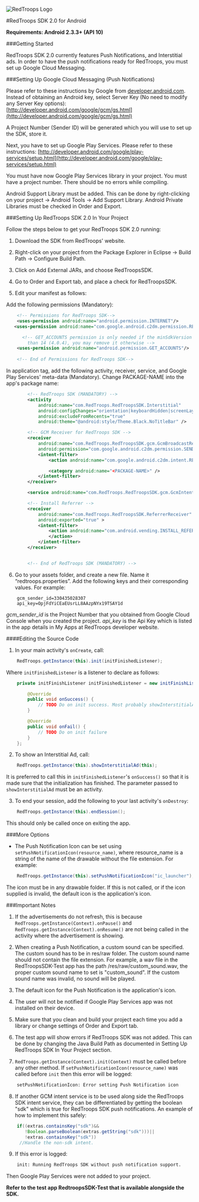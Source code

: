 ![RedTroops Logo](http://redtroops.com/images/logo.png)

#RedTroops SDK 2.0 for Android

**Requirements: Android 2.3.3+ (API 10)**

###Getting Started

RedTroops SDK 2.0 currently features Push Notifications, and Interstitial ads. In order to have the push notifications ready for RedTroops, you must set up Google Cloud Messaging. 

###Setting Up Google Cloud Messaging (Push Notifications)

Please refer to these instructions by Google from [developer.android.com](developer.android.com). Instead of obtaining an Android key, select Server Key (No need to modify any Server Key options):
[http://developer.android.com/google/gcm/gs.html](http://developer.android.com/google/gcm/gs.html)

A Project Number (Sender ID) will be generated which you will use to set up the SDK, store it.

Next, you have to set up Google Play Services. Please refer to these instructions:
[http://developer.android.com/google/play-services/setup.html](http://developer.android.com/google/play-services/setup.html)

You must have now Google Play Services library in your project. You must have a project number. There should be no errors while compiling.

Android Support Library must be added. This can be done by right-clicking on your project → Android Tools → Add Support Library. Android Private Libraries must be checked in Order and Export.

###Setting Up RedTroops SDK 2.0 In Your Project

Follow the steps below to get your RedTroops SDK 2.0 running:

1) Download the SDK from RedTroops' website.

2) Right-click on your project from the Package Explorer in Eclipse → Build Path → Configure Build Path.

3) Click on Add External JARs, and choose RedTroopsSDK.

4) Go to Order and Export tab, and place a check for RedTroopsSDK.

5) Edit your manifest as follows:

Add the following permissions (Mandatory):

```xml
	<!-- Permissions for RedTroops SDK-->
	<uses-permission android:name="android.permission.INTERNET"/>
   <uses-permission android:name="com.google.android.c2dm.permission.RECEIVE" />

      <!-- GET_ACCOUNTS permission is only needed if the minSdkVersion is lower
		than 14 (4.0.4), you may remove it otherwise -->
	<uses-permission android:name="android.permission.GET_ACCOUNTS"/>
    
	<!-- End of Permissions for RedTroops SDK-->
```

In application tag, add the following activity, receiver, service, and Google Play Services' meta-data (Mandatory). Change PACKAGE-NAME into the app's package name:

```xml
        <!-- RedTroops SDK (MANDATORY) -->
        <activity
            android:name="com.RedTroops.RedTroopsSDK.Interstitial"
            android:configChanges="orientation|keyboardHidden|screenLayout"
            android:excludeFromRecents="true"
            android:theme="@android:style/Theme.Black.NoTitleBar" />

        <!-- GCM Receiver for RedTroops SDK -->
        <receiver
            android:name="com.RedTroops.RedTroopsSDK.gcm.GcmBroadcastReceiver"
            android:permission="com.google.android.c2dm.permission.SEND" >
            <intent-filter>
                <action android:name="com.google.android.c2dm.intent.RECEIVE" />

                <category android:name="<PACKAGE-NAME>" />
            </intent-filter>
        </receiver>

        <service android:name="com.RedTroops.RedTroopsSDK.gcm.GcmIntentService" />

        <!-- Install Referrer -->
        <receiver
            android:name="com.RedTroops.RedTroopsSDK.ReferrerReceiver"
            android:exported="true" >
            <intent-filter>
                <action android:name="com.android.vending.INSTALL_REFERRER" >
                </action>
            </intent-filter>
        </receiver>


        <!-- End of RedTroops SDK (MANDATORY) -->
```

6) Go to your assets folder, and create a new file. Name it “redtroops.properties”. Add the following keys and their corresponding values. For example:
```
	gcm_sender_id=330435028307
	api_key=OpjFdYiCEaEUsrLL8AAzpNYx19TSAY1d
```

*gcm_sender_id* is the Project Number that you obtained from Google Cloud Console when you created the project.
*api_key* is the Api Key which is listed in the app details in My Apps at RedTroops developer website.

####Editing the Source Code

1) In your main activity's `onCreate`, call:
```java
	RedTroops.getInstance(this).init(initFinishedListener);
```
Where `initFinishedListener` is a listener to declare as follows:
```java	
	private initFinishListener initFinishedListener = new initFinishListener() {

		@Override
		public void onSuccess() {
			// TODO Do on init success. Most probably showInterstitialAd();
		}

		@Override
		public void onFail() {
			// TODO Do on init failure
		}
	};
```

2) To show an Interstitial Ad, call:
```java
	RedTroops.getInstance(this).showInterstitialAd(this);
```

It is preferred to call this in `initFinishedListener`'s `onSuccess()` so that it is made sure that the initialization has finished. The parameter passed to `showInterstitialAd` must be an activity.

3) To end your session, add the following to your last activity's `onDestroy`:
```java
	RedTroops.getInstance(this).endSession();
```
This should only be called once on exiting the app.

###More Options

- The Push Notification Icon can be set using `setPushNotificationIcon(resource_name)`, where resource_name is a string of the name of the drawable without the file extension. For example:
```java
	RedTroops.getInstance(this).setPushNotificationIcon("ic_launcher");
```

The icon must be in any drawable folder. If this is not called, or if the icon supplied is invalid, the default icon is the application's icon.

###Important Notes

1) If the advertisements do not refresh, this is because `RedTroops.getInstance(Context).onPause()` and `RedTroops.getInstance(Context).onResume()` are not being called in the activity where the advertisement is showing.

2) When creating a Push Notification, a custom sound can be specified. The custom sound has to be in res/raw folder. The custom sound name should not contain the file extension. For example, a wav file in the RedTroopsSDK-Test app has the path /res/raw/custom_sound.wav, the proper custom sound name to set is "custom_sound". If the custom sound name was invalid, no sound will be played.

3) The default icon for the Push Notification is the application's icon.

4) The user will not be notified if Google Play Services app was not installed on their device.

5) Make sure that you clean and build your project each time you add a library or change settings of Order and Export tab.

6) The test app will show errors if RedTroops SDK was not added. This can be done by changing the Java Build Path as documented in Setting Up RedTroops SDK In Your Project section.

7) `RedTroops.getInstance(Context).init(Context)` must be called before any other method. If `setPushNotificationIcon(resource_name)` was called before `init` then this error will be logged:
```xml
	setPushNotificationIcon: Error setting Push Notification icon
```

8) If another GCM intent service is to be used along side the RedTroops SDK intent service, they can be differentiated by getting the boolean "sdk" which is true for RedTroops SDK push notifications. An example of how to implement this safely:
```java
 	if((extras.containsKey("sdk")&&
	   !Boolean.parseBoolean(extras.getString("sdk")))||
	   !extras.containsKey("sdk"))
	 //Handle the non-sdk intent.

```

9) If this error is logged:
```xml
	init: Running RedTroops SDK without push notification support.
```
Then Google Play Services were not added to your project.

**Refer to the test app RedtroopsSDK-Test that is available alongside the SDK.**

